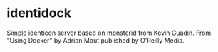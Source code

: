 ﻿identidock
==========
Simple identicon server based on monsterid from Kevin Guadin.
From "Using Docker" by Adrian Mout published by O'Reilly Media.